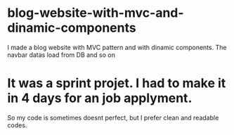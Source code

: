 # blog-website-with-mvc-and-dinamic-components
I made a blog website with MVC pattern and with dinamic components. The navbar datas load from DB and so on
# It was a sprint projet. I had to make it in 4 days for an job applyment.
So my code is sometimes doesnt perfect, but I prefer clean and readable codes.
